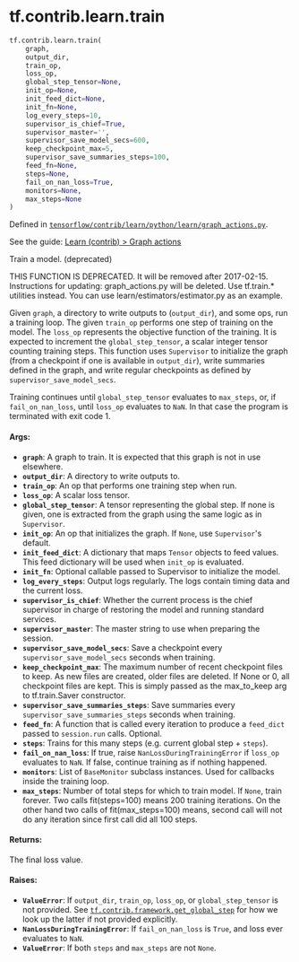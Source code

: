 <div itemscope itemtype="http://developers.google.com/ReferenceObject">
<meta itemprop="name" content="tf.contrib.learn.train" />
</div>

# tf.contrib.learn.train

``` python
tf.contrib.learn.train(
    graph,
    output_dir,
    train_op,
    loss_op,
    global_step_tensor=None,
    init_op=None,
    init_feed_dict=None,
    init_fn=None,
    log_every_steps=10,
    supervisor_is_chief=True,
    supervisor_master='',
    supervisor_save_model_secs=600,
    keep_checkpoint_max=5,
    supervisor_save_summaries_steps=100,
    feed_fn=None,
    steps=None,
    fail_on_nan_loss=True,
    monitors=None,
    max_steps=None
)
```



Defined in [`tensorflow/contrib/learn/python/learn/graph_actions.py`](https://www.tensorflow.org/code/tensorflow/contrib/learn/python/learn/graph_actions.py).

See the guide: [Learn (contrib) > Graph actions](../../../../../api_guides/python/contrib.learn.md#Graph_actions)

Train a model. (deprecated)

THIS FUNCTION IS DEPRECATED. It will be removed after 2017-02-15.
Instructions for updating:
graph_actions.py will be deleted. Use tf.train.* utilities instead. You can use learn/estimators/estimator.py as an example.

Given `graph`, a directory to write outputs to (`output_dir`), and some ops,
run a training loop. The given `train_op` performs one step of training on the
model. The `loss_op` represents the objective function of the training. It is
expected to increment the `global_step_tensor`, a scalar integer tensor
counting training steps. This function uses `Supervisor` to initialize the
graph (from a checkpoint if one is available in `output_dir`), write summaries
defined in the graph, and write regular checkpoints as defined by
`supervisor_save_model_secs`.

Training continues until `global_step_tensor` evaluates to `max_steps`, or, if
`fail_on_nan_loss`, until `loss_op` evaluates to `NaN`. In that case the
program is terminated with exit code 1.

#### Args:

* <b>`graph`</b>: A graph to train. It is expected that this graph is not in use
    elsewhere.
* <b>`output_dir`</b>: A directory to write outputs to.
* <b>`train_op`</b>: An op that performs one training step when run.
* <b>`loss_op`</b>: A scalar loss tensor.
* <b>`global_step_tensor`</b>: A tensor representing the global step. If none is given,
    one is extracted from the graph using the same logic as in `Supervisor`.
* <b>`init_op`</b>: An op that initializes the graph. If `None`, use `Supervisor`'s
    default.
* <b>`init_feed_dict`</b>: A dictionary that maps `Tensor` objects to feed values.
    This feed dictionary will be used when `init_op` is evaluated.
* <b>`init_fn`</b>: Optional callable passed to Supervisor to initialize the model.
* <b>`log_every_steps`</b>: Output logs regularly. The logs contain timing data and the
    current loss.
* <b>`supervisor_is_chief`</b>: Whether the current process is the chief supervisor in
    charge of restoring the model and running standard services.
* <b>`supervisor_master`</b>: The master string to use when preparing the session.
* <b>`supervisor_save_model_secs`</b>: Save a checkpoint every
    `supervisor_save_model_secs` seconds when training.
* <b>`keep_checkpoint_max`</b>: The maximum number of recent checkpoint files to
    keep. As new files are created, older files are deleted. If None or 0,
    all checkpoint files are kept. This is simply passed as the max_to_keep
    arg to tf.train.Saver constructor.
* <b>`supervisor_save_summaries_steps`</b>: Save summaries every
    `supervisor_save_summaries_steps` seconds when training.
* <b>`feed_fn`</b>: A function that is called every iteration to produce a `feed_dict`
    passed to `session.run` calls. Optional.
* <b>`steps`</b>: Trains for this many steps (e.g. current global step + `steps`).
* <b>`fail_on_nan_loss`</b>: If true, raise `NanLossDuringTrainingError` if `loss_op`
    evaluates to `NaN`. If false, continue training as if nothing happened.
* <b>`monitors`</b>: List of `BaseMonitor` subclass instances. Used for callbacks
    inside the training loop.
* <b>`max_steps`</b>: Number of total steps for which to train model. If `None`,
    train forever. Two calls fit(steps=100) means 200 training iterations.
    On the other hand two calls of fit(max_steps=100) means, second call
    will not do any iteration since first call did all 100 steps.


#### Returns:

The final loss value.


#### Raises:

* <b>`ValueError`</b>: If `output_dir`, `train_op`, `loss_op`, or `global_step_tensor`
    is not provided. See <a href="../../../tf/contrib/framework/get_global_step.md"><code>tf.contrib.framework.get_global_step</code></a> for how we
    look up the latter if not provided explicitly.
* <b>`NanLossDuringTrainingError`</b>: If `fail_on_nan_loss` is `True`, and loss ever
    evaluates to `NaN`.
* <b>`ValueError`</b>: If both `steps` and `max_steps` are not `None`.